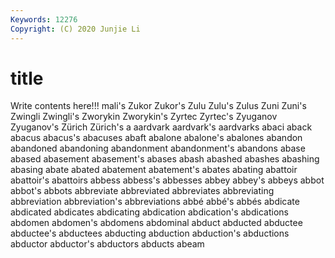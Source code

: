 ```yaml
---
Keywords: 12276
Copyright: (C) 2020 Junjie Li
---
```


# title

Write contents here!!!
mali's 
Zukor
Zukor's 
Zulu 
Zulu's 
Zulus 
Zuni 
Zuni's 
Zwingli 
Zwingli's 
Zworykin 
Zworykin's
Zyrtec 
Zyrtec's 
Zyuganov 
Zyuganov's 
Zürich 
Zürich's 
a 
aardvark 
aardvark's 
aardvarks
abaci 
aback 
abacus 
abacus's 
abacuses 
abaft 
abalone 
abalone's 
abalones 
abandon
abandoned 
abandoning 
abandonment 
abandonment's 
abandons 
abase 
abased 
abasement 
abasement's 
abases
abash 
abashed 
abashes 
abashing 
abasing 
abate 
abated 
abatement 
abatement's 
abates
abating 
abattoir 
abattoir's 
abattoirs 
abbess 
abbess's 
abbesses 
abbey 
abbey's 
abbeys
abbot 
abbot's 
abbots 
abbreviate 
abbreviated 
abbreviates 
abbreviating 
abbreviation 
abbreviation's 
abbreviations
abbé 
abbé's 
abbés 
abdicate 
abdicated 
abdicates 
abdicating 
abdication 
abdication's 
abdications
abdomen 
abdomen's 
abdomens 
abdominal 
abduct 
abducted 
abductee 
abductee's 
abductees 
abducting
abduction 
abduction's 
abductions 
abductor 
abductor's 
abductors 
abducts 
abeam 
